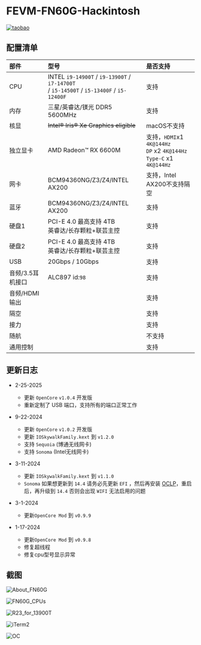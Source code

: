 # FEVM-FN60G-Hackintosh

[![taobao](./ScreenShots/FN60G_WE_taobao.jpg)](https://item.taobao.com/item.htm?id=855399659202)

## 配置清单

| 部件             | 型号                                                 | 是否支持                                                     |
| :--------------- | :--------------------------------------------------- | :----------------------------------------------------------- |
| CPU              | INTEL `i9-14900T` / `i9-13900T` / `i7-14700T`<br /> / `i5-14500T` / `i5-13400F` / `i5-12400F`              | 支持                                                         |
| 内存             | 三星/英睿达/镁光 DDR5 5600MHz                        | 支持                                                         |
| 核显             | ~~Intel® Iris® Xe Graphics eligible~~                | macOS不支持                                                  |
| 独立显卡         | AMD Radeon™ RX 6600M                                 | 支持，`HDMI`x1 `4K@144Hz`<br />`DP` x2 `4K@144Hz`<br />`Type-C` x1 `4K@144Hz` |
| 网卡             | BCM94360NG/Z3/Z4/INTEL AX200                         | 支持，Intel AX200不支持隔空                                  |
| 蓝牙             | BCM94360NG/Z3/Z4/INTEL AX200                         | 支持                                                         |
| 硬盘1            | PCI-E 4.0 最高支持 4TB<br />英睿达/长存颗粒+联芸主控 | 支持                                                         |
| 硬盘2            | PCI-E 4.0 最高支持 4TB<br />英睿达/长存颗粒+联芸主控 | 支持                                                         |
| USB              | 20Gbps / 10Gbps                                      | 支持                                                         |
| 音频/3.5耳机接口 | ALC897 id:`98`                                       | 支持                                                         |
| 音频/HDMI输出    |                                                      | 支持                                                         |
| 隔空             |                                                      | 支持                                                         |
| 接力             |                                                      | 支持                                                         |
| 随航             |                                                      | 不支持                                                       |
| 通用控制         |                                                      | 支持                                                         |



## 更新日志

- 2-25-2025
  
  - 更新 `OpenCore` `v1.0.4` 开发版
  - 重新定制了 USB 端口，支持所有的端口正常工作
  
- 9-22-2024

  - 更新 `OpenCore` `v1.0.2` 开发版
  - 更新 `IOSkywalkFamily.kext` 到 `v1.2.0`
  - 支持 `Sequoia` (博通无线网卡)
  - 支持 `Sonoma` (Intel无线网卡)

- 3-11-2024

  - 更新 `IOSkywalkFamily.kext` 到 `v1.1.0`
  - `Sonoma` 如果想更新到 `14.4` 请务必先更新 `EFI` ，然后再安装 [OCLP](https://pan.daliansky.net/APPS/OCLP/OCLP.md)，重启后，再升级到 `14.4` 否则会出现 `WIFI` 无法启用的问题

- 3-1-2024

  - 更新`OpenCore Mod` 到 `v0.9.9`

- 1-17-2024

  - 更新`OpenCore Mod` 到 `v0.9.8`
  - 修复超线程
  - 修复cpu型号显示异常

  

## 截图

![About_FN60G](./ScreenShots/About_FN60G.png)

![FN60G_CPUs](./ScreenShots/FN60G_CPU_Info.png)

![R23_for_13900T](./ScreenShots/R23_for_14900T.png)

![iTerm2](./ScreenShots/iTerm2.png)

![OC](./ScreenShots/OC.png)


